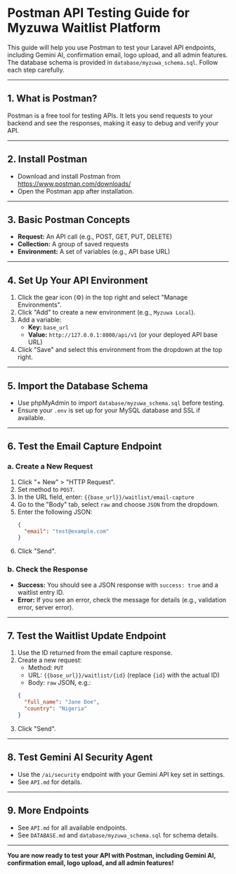 # Postman API Testing Guide for Myzuwa Waitlist Platform

This guide will help you use Postman to test your Laravel API endpoints, including Gemini AI, confirmation email, logo upload, and all admin features. The database schema is provided in `database/myzuwa_schema.sql`. Follow each step carefully.

---

## 1. What is Postman?
Postman is a free tool for testing APIs. It lets you send requests to your backend and see the responses, making it easy to debug and verify your API.

---

## 2. Install Postman
- Download and install Postman from https://www.postman.com/downloads/
- Open the Postman app after installation.

---

## 3. Basic Postman Concepts
- **Request:** An API call (e.g., POST, GET, PUT, DELETE)
- **Collection:** A group of saved requests
- **Environment:** A set of variables (e.g., API base URL)

---

## 4. Set Up Your API Environment
1. Click the gear icon (⚙️) in the top right and select "Manage Environments".
2. Click "Add" to create a new environment (e.g., `Myzuwa Local`).
3. Add a variable:
   - **Key:** `base_url`
   - **Value:** `http://127.0.0.1:8000/api/v1` (or your deployed API base URL)
4. Click "Save" and select this environment from the dropdown at the top right.

---

## 5. Import the Database Schema
- Use phpMyAdmin to import `database/myzuwa_schema.sql` before testing.
- Ensure your `.env` is set up for your MySQL database and SSL if available.

---

## 6. Test the Email Capture Endpoint
### a. Create a New Request
1. Click "+ New" > "HTTP Request".
2. Set method to `POST`.
3. In the URL field, enter: `{{base_url}}/waitlist/email-capture`
4. Go to the "Body" tab, select `raw` and choose `JSON` from the dropdown.
5. Enter the following JSON:
   ```json
   {
     "email": "test@example.com"
   }
   ```
6. Click "Send".

### b. Check the Response
- **Success:** You should see a JSON response with `success: true` and a waitlist entry ID.
- **Error:** If you see an error, check the message for details (e.g., validation error, server error).

---

## 7. Test the Waitlist Update Endpoint
1. Use the ID returned from the email capture response.
2. Create a new request:
   - Method: `PUT`
   - URL: `{{base_url}}/waitlist/{id}` (replace `{id}` with the actual ID)
   - Body: `raw` JSON, e.g.:
   ```json
   {
     "full_name": "Jane Doe",
     "country": "Nigeria"
   }
   ```
3. Click "Send".

---

## 8. Test Gemini AI Security Agent
- Use the `/ai/security` endpoint with your Gemini API key set in settings.
- See `API.md` for details.

---

## 9. More Endpoints
- See `API.md` for all available endpoints.
- See `DATABASE.md` and `database/myzuwa_schema.sql` for schema details.

---

**You are now ready to test your API with Postman, including Gemini AI, confirmation email, logo upload, and all admin features!**
